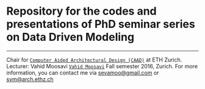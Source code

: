 # Repository for the codes and presentations of PhD seminar series on Data Driven Modeling
---
Chair for [`Computer Aided Architectural Design (CAAD)`](http://www.caad.arch.ethz.ch/) at ETH Zurich.
Lecturer: Vahid Moosavi [`Vahid Moosavi`](https://vahidmoosavi.com/)
<Enter> Fall semester 2016, Zurich. 
<Enter> For more information, you can contact me via sevamoo@gmail.com or svm@arch.ethz.ch
